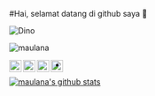 #Hai, selamat datang di github saya 👋

![Dino](https://raw.githubusercontent.com/maulana421/maulana421/master/dino.gif)



<p align="left"> <img src="https://komarev.com/ghpvc/?username=maulana421&label=Views&color=blue&style=plastic" alt="maulana" /> </p>

<a href="#">
  <img align="left" alt="maulana Github" width="22px" src="https://cdn.jsdelivr.net/npm/simple-icons@v3/icons/github.svg" />
</a>
<a href="#">
  <img align="left" alt="maulana Telegram" width="22px" src="https://cdn.jsdelivr.net/npm/simple-icons@v3/icons/telegram.svg" />
</a>
<a href="#">
  <img align="left" alt="maulana Instagram" width="22px" src="https://cdn.jsdelivr.net/npm/simple-icons@v3/icons/instagram.svg" />
</a>
<a href="#">
  <img align="left" alt="maulana Facebook" width="22px" src="https://cdn.jsdelivr.net/npm/simple-icons@v3/icons/facebook.svg" />
</a>
<br\>
<br\>

- 


<a href="https://github.com/maulana421">
 <img align="center" src="https://github-readme-stats.vercel.app/api?username=maulana421&show_icons=true&theme=white&line_height=27" alt="maulana's github stats"/>
</a>
